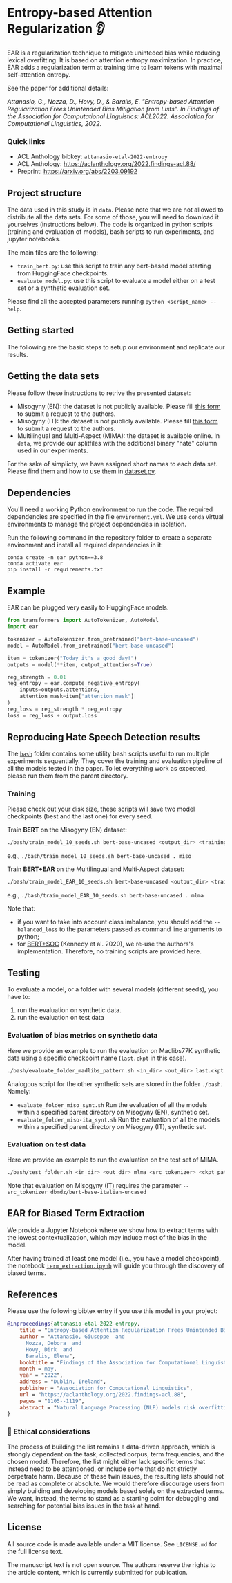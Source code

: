 # Entropy-based Attention Regularization 👂

EAR is a regularization technique to mitigate uninteded bias while reducing lexical overfitting. It is based on attention entropy maximization. In practice, EAR adds a regularization term at training time to learn tokens with maximal self-attention entropy.

See the paper for additional details:

*Attanasio, G., Nozza, D., Hovy, D., & Baralis, E. "Entropy-based Attention Regularization Frees Unintended Bias Mitigation from Lists". In Findings of the Association for Computational Linguistics: ACL2022. Association for Computational Linguistics, 2022.*

### Quick links

- ACL Anthology bibkey: `attanasio-etal-2022-entropy`
- ACL Anthology: https://aclanthology.org/2022.findings-acl.88/
- Preprint: https://arxiv.org/abs/2203.09192

## Project structure

The data used in this study is in `data`. Please note that we are not allowed to distribute all the data sets. For some of those, you will need to download it yourselves (instructions below).
The code is organized in python scripts (training and evaluation of models), bash scripts to run experiments, and jupyter notebooks.

The main files are the following:
- `train_bert.py`: use this script to train any bert-based model starting from HuggingFace checkpoints.
- `evaluate_model.py`: use this script to evaluate a model either on a test set or a synthetic evaluation set.

Please find all the accepted parameters running `python <script_name> --help`.

## Getting started

The following are the basic steps to setup our environment and replicate our results.

## Getting the data sets

Please follow these instructions to retrive the presented dataset:

- Misogyny (EN): the dataset is not publicly available. Please fill [this form](https://docs.google.com/forms/d/e/1FAIpQLSevs4Ji3dNmK5CxyulYG-PxX3U10-RgDrPpMKPRjtI81f0yaQ/viewform) to submit a request to the authors.
- Misogyny (IT): the dataset is not publicly available. Please fill [this form](https://forms.gle/uFF3sAtMMqayiDiz9) to submit a request to the authors.
- Multilingual and Multi-Aspect (MlMA): the dataset is available online. In `data`, we provide our splitfiles with the additional binary "hate" column used in our experiments.

For the sake of simplicty, we have assigned short names to each data set. Please find them and how to use them in [dataset.py](./dataset.py).

## Dependencies

You'll need a working Python environment to run the code. 
The required dependencies are specified in the file `environment.yml`.
We use `conda` virtual environments to manage the project dependencies in
isolation.

Run the following command in the repository folder to create a separate environment 
and install all required dependencies in it:

    conda create -n ear python==3.8
    conda activate ear
    pip install -r requirements.txt

## Example

EAR can be plugged very easily to HuggingFace models.

```python
from transformers import AutoTokenizer, AutoModel
import ear

tokenizer = AutoTokenizer.from_pretrained("bert-base-uncased")
model = AutoModel.from_pretrained("bert-base-uncased")

item = tokenizer("Today it's a good day!")
outputs = model(**item, output_attentions=True)

reg_strength = 0.01
neg_entropy = ear.compute_negative_entropy(
    inputs=outputs.attentions,
    attention_mask=item["attention_mask"]
)
reg_loss = reg_strength * neg_entropy
loss = reg_loss + output.loss

```

## Reproducing Hate Speech Detection results

The [`bash`](bash) folder contains some utility bash scripts useful to run multiple experiments sequentially. They cover the training and evaluation pipeline of all the models tested in the paper. To let everything work as expected, please run them from the parent directory.

### Training

Please check out your disk size, these scripts will save two model checkpoints (best and the last one) for every seed.

Train **BERT** on the Misogyny (EN) dataset:

```bash
./bash/train_model_10_seeds.sh bert-base-uncased <output_dir> <training_dataset>
```

e.g., `./bash/train_model_10_seeds.sh bert-base-uncased . miso`


Train **BERT+EAR** on the Multilingual and Multi-Aspect dataset:

```bash
./bash/train_model_EAR_10_seeds.sh bert-base-uncased <output_dir> <training_dataset>
```

e.g., `./bash/train_model_EAR_10_seeds.sh bert-base-uncased . mlma`


Note that:
- if you want to take into account class imbalance, you should add the `--balanced_loss` to the parameters passed as command line arguments to python;
- for [BERT+SOC](https://github.com/BrendanKennedy/contextualizing-hate-speech-models-with-explanations) (Kennedy et al. 2020), we re-use the authors's implementation. Therefore, no
training scripts are provided here.

## Testing

To evaluate a model, or a folder with several models (different seeds), you have to:
1. run the evaluation on synthetic data.
2. run the evaluation on test data 

### Evaluation of bias metrics on synthetic data

Here we provide an example to run the evaluation on Madlibs77K synthetic data using a specific checkpoint name (`last.ckpt` in this case).

```bash
./bash/evaluate_folder_madlibs_pattern.sh <in_dir> <out_dir> last.ckpt
```

Analogous script for the other synthetic sets are stored in the folder `./bash`. Namely:
- `evaluate_folder_miso_synt.sh` Run the evaluation of all the models within a specified parent directory on Misogyny (EN), synthetic set.
- `evaluate_folder_miso-ita_synt.sh` Run the evaluation of all the models within a specified parent directory on Misogyny (IT), synthetic set.

### Evaluation on test data

Here we provide an example to run the evaluation on the test set of MlMA.

```bash
./bash/test_folder.sh <in_dir> <out_dir> mlma <src_tokenizer> <ckpt_pattern>
```
Note that evaluation on Misogyny (IT) requires the parameter `--src_tokenizer dbmdz/bert-base-italian-uncased`

## EAR for Biased Term Extraction

We provide a Jupyter Notebook where we show how to extract terms with the lowest contextualization, which
may induce most of the bias in the model.

After having trained at least one model (i.e., you have a model checkpoint), the notebook [`term_extraction.ipynb`](term_extraction.ipynb) will guide you through the discovery of biased terms.

## References

Please use the following bibtex entry if you use this model in your project:
 
```bib
@inproceedings{attanasio-etal-2022-entropy,
    title = "Entropy-based Attention Regularization Frees Unintended Bias Mitigation from Lists",
    author = "Attanasio, Giuseppe  and
      Nozza, Debora  and
      Hovy, Dirk  and
      Baralis, Elena",
    booktitle = "Findings of the Association for Computational Linguistics: ACL 2022",
    month = may,
    year = "2022",
    address = "Dublin, Ireland",
    publisher = "Association for Computational Linguistics",
    url = "https://aclanthology.org/2022.findings-acl.88",
    pages = "1105--1119",
    abstract = "Natural Language Processing (NLP) models risk overfitting to specific terms in the training data, thereby reducing their performance, fairness, and generalizability. E.g., neural hate speech detection models are strongly influenced by identity terms like gay, or women, resulting in false positives, severe unintended bias, and lower performance.Most mitigation techniques use lists of identity terms or samples from the target domain during training. However, this approach requires a-priori knowledge and introduces further bias if important terms are neglected.Instead, we propose a knowledge-free Entropy-based Attention Regularization (EAR) to discourage overfitting to training-specific terms. An additional objective function penalizes tokens with low self-attention entropy.We fine-tune BERT via EAR: the resulting model matches or exceeds state-of-the-art performance for hate speech classification and bias metrics on three benchmark corpora in English and Italian.EAR also reveals overfitting terms, i.e., terms most likely to induce bias, to help identify their effect on the model, task, and predictions.",
}

```

### 🚨 Ethical considerations

The process of building the list remains a data-driven approach, which is strongly dependent on the task, collected corpus, term frequencies, and the chosen model.
Therefore, the list might either lack specific terms that instead need to be attentioned, or include some that do not strictly perpetrate harm.
Because of these twin issues, the resulting lists should not be read as complete or absolute. We would therefore discourage users from simply building and developing models based solely on the extracted terms. We want, instead, the terms to stand as a starting point for debugging and searching for potential bias issues in the task at hand. 

## License

All source code is made available under a MIT license. See `LICENSE.md` for the full license text.

The manuscript text is not open source. The authors reserve the rights to the article content, which is currently submitted for publication.

